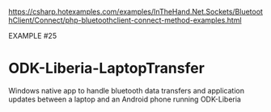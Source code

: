 https://csharp.hotexamples.com/examples/InTheHand.Net.Sockets/BluetoothClient/Connect/php-bluetoothclient-connect-method-examples.html

EXAMPLE #25

# ODK-Liberia-LaptopTransfer
Windows native app to handle bluetooth data transfers and application updates between a laptop and an Android phone running ODK-Liberia
